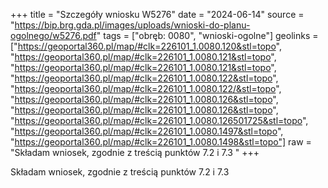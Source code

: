 +++
title = "Szczegóły wniosku W5276"
date = "2024-06-14"
source = "https://bip.brg.gda.pl/images/uploads/wnioski-do-planu-ogolnego/w5276.pdf"
tags = ["obręb: 0080", "wnioski-ogolne"]
geolinks = ["https://geoportal360.pl/map/#clk=226101_1.0080.120&stl=topo", "https://geoportal360.pl/map/#clk=226101_1.0080.121&stl=topo", "https://geoportal360.pl/map/#clk=226101_1.0080.121&stl=topo", "https://geoportal360.pl/map/#clk=226101_1.0080.122&stl=topo", "https://geoportal360.pl/map/#clk=226101_1.0080.122/&stl=topo", "https://geoportal360.pl/map/#clk=226101_1.0080.126&stl=topo", "https://geoportal360.pl/map/#clk=226101_1.0080.126&stl=topo", "https://geoportal360.pl/map/#clk=226101_1.0080.126501725&stl=topo", "https://geoportal360.pl/map/#clk=226101_1.0080.1497&stl=topo", "https://geoportal360.pl/map/#clk=226101_1.0080.1498&stl=topo"]
raw = "Składam wniosek, zgodnie z treścią punktów 7.2 i 7.3 "
+++

Składam wniosek, zgodnie z treścią punktów 7.2 i 7.3



